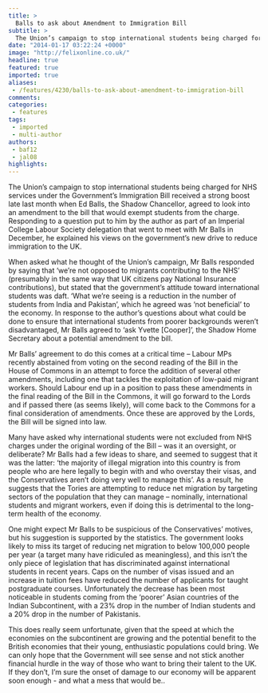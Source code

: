 ```yaml
---
title: >
  Balls to ask about Amendment to Immigration Bill
subtitle: >
  The Union’s campaign to stop international students being charged for NHS services under the Government’s Immigration Bill received a strong boost late last month when Ed Balls, the Shadow Chancellor, agreed to look into an amendment to the bill that would exempt students from the charge.
date: "2014-01-17 03:22:24 +0000"
image: "http://felixonline.co.uk/"
headline: true
featured: true
imported: true
aliases:
 - /features/4230/balls-to-ask-about-amendment-to-immigration-bill
comments:
categories:
 - features
tags:
 - imported
 - multi-author
authors:
 - baf12
 - jal08
highlights:
---
```


The Union’s campaign to stop international students being charged for NHS services under the Government’s Immigration Bill received a strong boost late last month when Ed Balls, the Shadow Chancellor, agreed to look into an amendment to the bill that would exempt students from the charge. Responding to a question put to him by the author as part of an Imperial College Labour Society delegation that went to meet with Mr Balls in December, he explained his views on the government’s new drive to reduce immigration to the UK.

When asked what he thought of the Union’s campaign, Mr Balls responded by saying that ‘we’re not opposed to migrants contributing to the NHS’ (presumably in the same way that UK citizens pay National Insurance contributions), but stated that the government’s attitude toward international students was daft. ‘What we’re seeing is a reduction in the number of students from India and Pakistan’, which he agreed was ‘not beneficial’ to the economy. In response to the author’s questions about what could be done to ensure that international students from poorer backgrounds weren’t disadvantaged, Mr Balls agreed to ‘ask Yvette [Cooper]’, the Shadow Home Secretary about a potential amendment to the bill.

Mr Balls’ agreement to do this comes at a critical time – Labour MPs recently abstained from voting on the second reading of the Bill in the House of Commons in an attempt to force the addition of several other amendments, including one that tackles the exploitation of low-paid migrant workers. Should Labour end up in a position to pass these amendments in the final reading of the Bill in the Commons, it will go forward to the Lords and if passed there (as seems likely), will come back to the Commons for a final consideration of amendments. Once these are approved by the Lords, the Bill will be signed into law.

Many have asked why international students were not excluded from NHS charges under the original wording of the Bill – was it an oversight, or deliberate? Mr Balls had a few ideas to share, and seemed to suggest that it was the latter: ‘the majority of illegal migration into this country is from people who are here legally to begin with and who overstay their visas, and the Conservatives aren’t doing very well to manage this’. As a result, he suggests that the Tories are attempting to reduce net migration by targeting sectors of the population that they can manage – nominally, international students and migrant workers, even if doing this is detrimental to the long-term health of the economy.

One might expect Mr Balls to be suspicious of the Conservatives’ motives, but his suggestion is supported by the statistics. The government looks likely to miss its target of reducing net migration to below 100,000 people per year (a target many have ridiculed as meaningless), and this isn’t the only piece of legislation that has discriminated against international students in recent years. Caps on the number of visas issued and an increase in tuition fees have reduced the number of applicants for taught postgraduate courses. Unfortunately the decrease has been most noticeable in students coming from the ‘poorer’ Asian countries of the Indian Subcontinent, with a 23% drop in the number of Indian students and a 20% drop in the number of Pakistanis.

This does really seem unfortunate, given that the speed at which the economies on the subcontinent are growing and the potential benefit to the British economies that their young, enthusiastic populations could bring. We can only hope that the Government will see sense and not stick another financial hurdle in the way of those who want to bring their talent to the UK. If they don’t, I’m sure the onset of damage to our economy will be apparent soon enough - and what a mess that would be..
